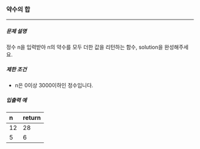 ### 약수의 합

***

##### 문제 설명

정수 n을 입력받아 n의 약수를 모두 더한 값을 리턴하는 함수, solution을 완성해주세요.   

##### 제한 조건

- n은 0이상 3000이하인 정수입니다.
      
##### 입출력 예

| n | return | 
| :----- | :----- |
| 12 | 28 |
| 5 | 6 |